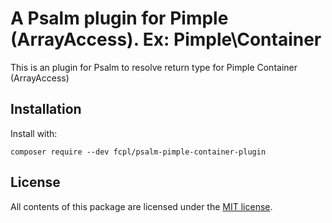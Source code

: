 # A Psalm plugin for Pimple (ArrayAccess). Ex: Pimple\Container

This is an plugin for Psalm to resolve return type for Pimple Container (ArrayAccess)

## Installation

Install with:

```
composer require --dev fcpl/psalm-pimple-container-plugin
```

## License
All contents of this package are licensed under the [MIT license](https://github.com/fperrony/psalm-pimple-container-plugin/blob/main/LICENSE).

